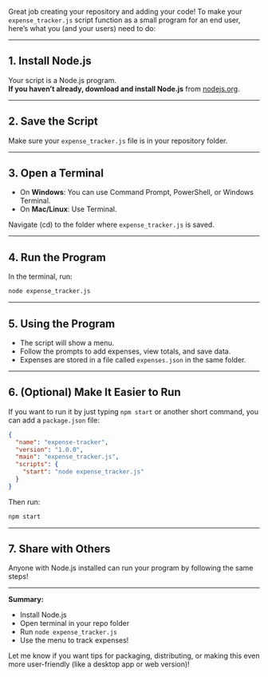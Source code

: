 Great job creating your repository and adding your code! To make your `expense_tracker.js` script function as a small program for an end user, here’s what you (and your users) need to do:

---

## 1. Install Node.js

Your script is a Node.js program.  
**If you haven’t already, download and install Node.js** from [nodejs.org](https://nodejs.org/).

---

## 2. Save the Script

Make sure your `expense_tracker.js` file is in your repository folder.

---

## 3. Open a Terminal

- On **Windows**: You can use Command Prompt, PowerShell, or Windows Terminal.
- On **Mac/Linux**: Use Terminal.

Navigate (cd) to the folder where `expense_tracker.js` is saved.

---

## 4. Run the Program

In the terminal, run:

```bash
node expense_tracker.js
```

---

## 5. Using the Program

- The script will show a menu.
- Follow the prompts to add expenses, view totals, and save data.
- Expenses are stored in a file called `expenses.json` in the same folder.

---

## 6. (Optional) Make It Easier to Run

If you want to run it by just typing `npm start` or another short command, you can add a `package.json` file:

```json
{
  "name": "expense-tracker",
  "version": "1.0.0",
  "main": "expense_tracker.js",
  "scripts": {
    "start": "node expense_tracker.js"
  }
}
```

Then run:

```bash
npm start
```

---

## 7. Share with Others

Anyone with Node.js installed can run your program by following the same steps!

---

**Summary:**  
- Install Node.js  
- Open terminal in your repo folder  
- Run `node expense_tracker.js`  
- Use the menu to track expenses!

Let me know if you want tips for packaging, distributing, or making this even more user-friendly (like a desktop app or web version)!

